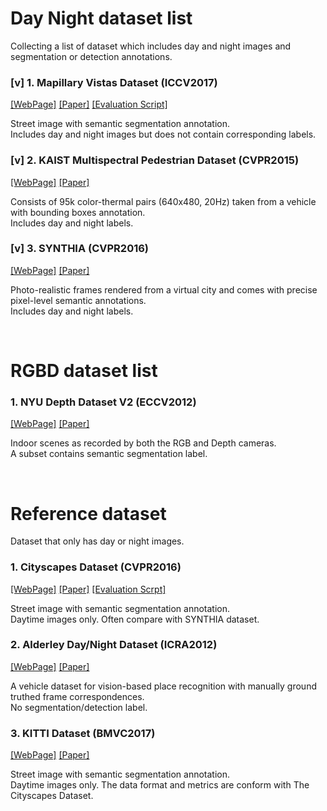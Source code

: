 # Day Night dataset list
Collecting a list of dataset which includes day and night images and segmentation or detection annotations.

### [v] 1. Mapillary Vistas Dataset (ICCV2017)
[[WebPage]](https://www.mapillary.com/dataset/vistas?pKey=rwbBtYKofke2NeLIvj8j-A&lat=20&lng=0&z=1.5) [[Paper]](https://research.mapillary.com/img/publications/ICCV17a.pdf) [[Evaluation Script]](https://github.com/mapillary/mapillary_vistas)

Street image with semantic segmentation annotation.  
Includes day and night images but does not contain corresponding labels.

### [v] 2. KAIST Multispectral Pedestrian Dataset (CVPR2015)
[[WebPage]](https://sites.google.com/site/pedestrianbenchmark/home) [[Paper]](https://www.cv-foundation.org/openaccess/content_cvpr_2015/papers/Hwang_Multispectral_Pedestrian_Detection_2015_CVPR_paper.pdf)

Consists of 95k color-thermal pairs (640x480, 20Hz) taken from a vehicle with bounding boxes annotation.   
Includes day and night labels.

### [v] 3. SYNTHIA (CVPR2016)
[[WebPage]](http://synthia-dataset.net/) [[Paper]](http://refbase.cvc.uab.es/files/RSM2016.pdf) 

Photo-realistic frames rendered from a virtual city and comes with precise pixel-level semantic annotations.  
Includes day and night labels.

<br>

# RGBD dataset list
### 1. NYU Depth Dataset V2 (ECCV2012)
[[WebPage]](https://cs.nyu.edu/~silberman/datasets/nyu_depth_v2.html) [[Paper]](https://cs.nyu.edu/~silberman/papers/indoor_seg_support.pdf)  

Indoor scenes as recorded by both the RGB and Depth cameras.  
A subset contains semantic segmentation label.

<br>

# Reference dataset
Dataset that only has day or night images.

### 1. Cityscapes Dataset (CVPR2016)
[[WebPage]](https://www.cityscapes-dataset.com/dataset-overview/) [[Paper]](https://www.cityscapes-dataset.com/wordpress/wp-content/papercite-data/pdf/cordts2016cityscapes.pdf) [[Evaluation Scrpt]](https://github.com/mcordts/cityscapesScripts)

Street image with semantic segmentation annotation.  
Daytime images only. Often compare with SYNTHIA dataset.

### 2. Alderley Day/Night Dataset (ICRA2012)
[[WebPage]](https://wiki.qut.edu.au/pages/viewpage.action?pageId=181178395) [[Paper]](https://ieeexplore.ieee.org/abstract/document/6224623/)

 A vehicle dataset for vision-based place recognition with manually ground truthed frame correspondences.  
 No segmentation/detection label.

### 3. KITTI Dataset (BMVC2017)
[[WebPage]](http://www.cvlibs.net/datasets/kitti/eval_semseg.php?benchmark=semantics2015) [[Paper]](http://www.cvlibs.net/publications/Alhaija2017BMVC.pdf)

Street image with semantic segmentation annotation.  
Daytime images only. The data format and metrics are conform with The Cityscapes Dataset.
